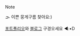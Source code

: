> [!Note]
> 🌫 이쁜 뭉게구름 찾아요:)


[포트폴리오](https://www.rallit.com/resumes/1308132@red27856374/%EC%8B%A0%ED%9D%AC%EC%84%B1)와 [블로그](https://velog.io/@huise0ng/posts) 구경오세요 ◄:•D

